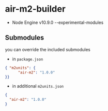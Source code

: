 # air-m2-builder

- Node Engine v10.9.0 --experimental-modules

## Submodules

you can override the included submodules

- in ``` package.json ```

```json
{ "m2units": {
      "air-m2": "1.0.0"
}}
```

- in additional ``` m2units.json ```

```json
{
  "air-m2": "1.0.0"
}
```